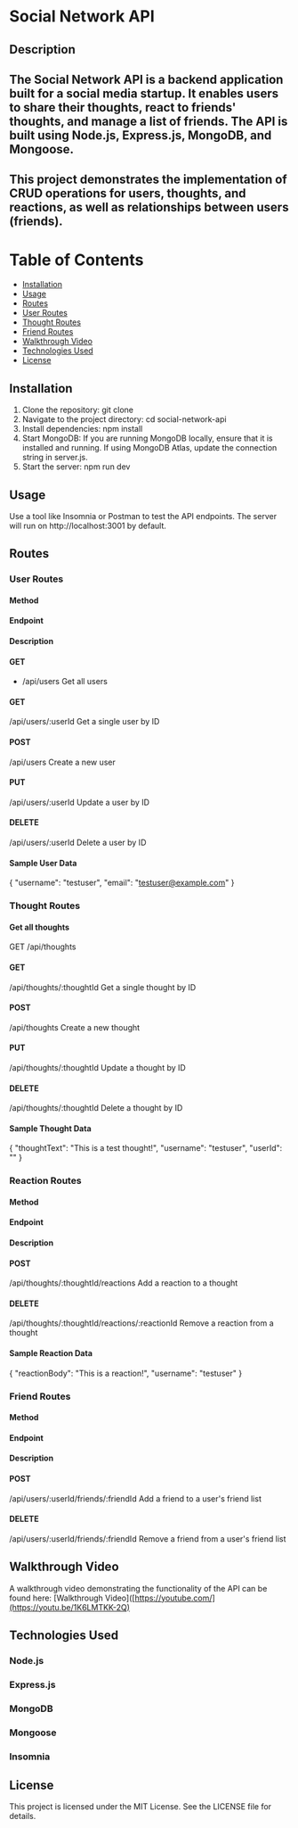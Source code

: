 # Social Network API

## Description

## The Social Network API is a backend application built for a social media startup. It enables users to share their thoughts, react to friends' thoughts, and manage a list of friends. The API is built using Node.js, Express.js, MongoDB, and Mongoose.

## This project demonstrates the implementation of CRUD operations for users, thoughts, and reactions, as well as relationships between users (friends).

# Table of Contents

- [Installation](#installation)
- [Usage](#usage)
- [Routes](#routes)
 - [User Routes](#user-routes)
 - [Thought Routes](#thought-routes)
 - [Friend Routes](#friend-routes)
- [Walkthrough Video](#walk-through)
- [Technologies Used](#technologies-used)
- [License](#License)

## Installation

1. Clone the repository:
git clone <repository-url>
2. Navigate to the project directory:
cd social-network-api
3. Install dependencies:
npm install
4. Start MongoDB:
If you are running MongoDB locally, ensure that it is installed and running.
If using MongoDB Atlas, update the connection string in server.js.
5. Start the server:
npm run dev

## Usage
Use a tool like Insomnia or Postman to test the API endpoints.
The server will run on http://localhost:3001 by default.

## Routes
### User Routes
#### Method
#### Endpoint
#### Description

#### GET
- /api/users
Get all users
#### GET
/api/users/:userId
Get a single user by ID
#### POST
/api/users
Create a new user
#### PUT
/api/users/:userId
Update a user by ID
#### DELETE
/api/users/:userId
Delete a user by ID
#### Sample User Data
{
  "username": "testuser",
  "email": "testuser@example.com"
}

### Thought Routes
#### Get all thoughts
GET
/api/thoughts
#### GET
/api/thoughts/:thoughtId
Get a single thought by ID
#### POST
/api/thoughts
Create a new thought
#### PUT
/api/thoughts/:thoughtId
Update a thought by ID
#### DELETE
/api/thoughts/:thoughtId
Delete a thought by ID
#### Sample Thought Data
{
"thoughtText": "This is a test thought!",
  "username": "testuser",
  "userId": "<userId>"
}
### Reaction Routes
#### Method
#### Endpoint
#### Description

#### POST
/api/thoughts/:thoughtId/reactions
Add a reaction to a thought
#### DELETE
/api/thoughts/:thoughtId/reactions/:reactionId
Remove a reaction from a thought
#### Sample Reaction Data
{
  "reactionBody": "This is a reaction!",
  "username": "testuser"
}

### Friend Routes

#### Method
#### Endpoint
#### Description

#### POST
/api/users/:userId/friends/:friendId
Add a friend to a user's friend list
#### DELETE
/api/users/:userId/friends/:friendId
Remove a friend from a user's friend list

## Walkthrough Video
A walkthrough video demonstrating the functionality of the API can be found here: [Walkthrough Video]([https://youtube.com/](https://youtu.be/1K6LMTKK-2Q)

## Technologies Used

### Node.js

### Express.js

### MongoDB

### Mongoose

### Insomnia

## License
This project is licensed under the MIT License. See the LICENSE file for details.
